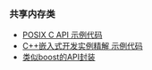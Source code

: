 ### 共享内存类

- [POSIX C API 示例代码](benchmark)
- [C++嵌入式开发实例精解 示例代码](origin)
- [类似boost的API封装](recipe-01)


